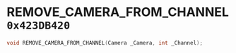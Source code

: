 # REMOVE_CAMERA_FROM_CHANNEL `0x423DB420`

```cpp
void REMOVE_CAMERA_FROM_CHANNEL(Camera _Camera, int _Channel);
```